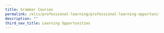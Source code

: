 ```yaml
---
title: Grammar Courses
permalink: /elis/professional-learning/professional-learning-opportunities/grammar-courses/
description: ""
third_nav_title: Learning Opportunities
---
```

